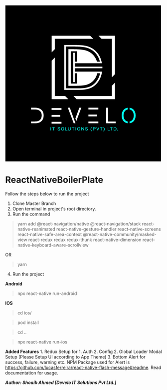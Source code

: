 <img src="https://github.com/develotechnologies/ReactNativeBoilerPlate/blob/master/src/assets/images/develoITSolutions.png"/>

# ReactNativeBoilerPlate
Follow the steps below to run the project

1.  Clone Master Branch
2.  Open terminal in project's root directory.
3.  Run the command 

>yarn add @react-navigation/native @react-navigation/stack react-native-reanimated react-native-gesture-handler react-native-screens react-native-safe-area-context @react-native-community/masked-view react-redux redux redux-thunk react-native-dimension react-native-keyboard-aware-scrollview

OR

> yarn

4. Run the project

<b>Android</b>
> npx react-native run-android

<b>IOS</b>
> cd ios/

> pod install

> cd ..

> npx react-native run-ios


<b>Added Features</b>
    1. Redux Setup for 
        1. Auth
        2. Config 
    2. Global Loader Modal Setup (Please Setup UI according to App Theme)
    3. Bottom Alert for success, failure, warning etc. NPM Package used for Alert is <a>https://github.com/lucasferreira/react-native-flash-message#readme</a>. Read documentation for usage.

<em><b>Author<b/>: Shoaib Ahmed <b>[Develo IT Solutions Pvt Ltd.]<b/></em>
